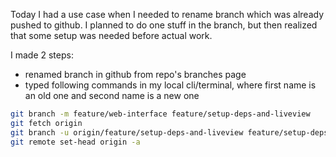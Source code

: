 Today I had a use case when I needed to rename branch which was already pushed to github. I planned to do one stuff in the branch, but then realized that some setup was needed before actual work.

I made 2 steps:

- renamed branch in github from repo's branches page
- typed following commands in my local cli/terminal, where first name is an old one and second name is a new one

```bash
git branch -m feature/web-interface feature/setup-deps-and-liveview
git fetch origin
git branch -u origin/feature/setup-deps-and-liveview feature/setup-deps-and-liveview
git remote set-head origin -a
```
